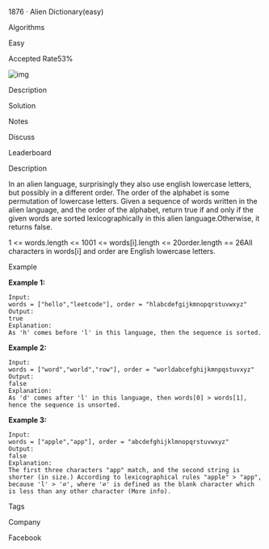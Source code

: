 1876 · Alien Dictionary(easy)

Algorithms

Easy

Accepted Rate53%



![img](https://js.lintcode.com/react/assets/ade1d8c6a840a106f80c427909c31dcc.svg)



Description

Solution

Notes

Discuss

Leaderboard

Description

In an alien language, surprisingly they also use english lowercase letters, but possibly in a different order. The order of the alphabet is some permutation of lowercase letters.
Given a sequence of words written in the alien language, and the order of the alphabet, return true if and only if the given words are sorted lexicographically in this alien language.Otherwise, it returns false.

1 <= words.length <= 1001 <= words[i].length <= 20order.length == 26All characters in words[i] and order are English lowercase letters.

Example

**Example 1:**

```
Input: 
words = ["hello","leetcode"], order = "hlabcdefgijkmnopqrstuvwxyz"
Output: 
true
Explanation: 
As 'h' comes before 'l' in this language, then the sequence is sorted.
```

**Example 2:**

```
Input: 
words = ["word","world","row"], order = "worldabcefghijkmnpqstuvxyz"
Output: 
false
Explanation: 
As 'd' comes after 'l' in this language, then words[0] > words[1], hence the sequence is unsorted.
```

**Example 3:**

```
Input: 
words = ["apple","app"], order = "abcdefghijklmnopqrstuvwxyz"
Output: 
false
Explanation: 
The first three characters "app" match, and the second string is shorter (in size.) According to lexicographical rules "apple" > "app", because 'l' > '∅', where '∅' is defined as the blank character which is less than any other character (More info).
```

Tags

Company

Facebook